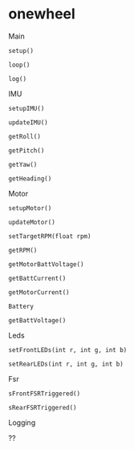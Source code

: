 # onewheel

Main

`setup()`

`loop()`

`log()`

IMU

`setupIMU()`

`updateIMU()`

`getRoll()`

`getPitch()`

`getYaw()`

`getHeading()`

Motor

`setupMotor()`

`updateMotor()`

`setTargetRPM(float rpm)`

`getRPM()`

`getMotorBattVoltage()`

`getBattCurrent()`

`getMotorCurrent()`

`Battery`

`getBattVoltage()`

Leds

`setFrontLEDs(int r, int g, int b)`

`setRearLEDs(int r, int g, int b)`

Fsr

`sFrontFSRTriggered()`

`sRearFSRTriggered()`

Logging

??


